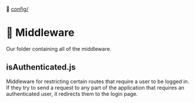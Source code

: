 :file_folder: [config/](../config)
# :open_file_folder: Middleware
Our folder containing all of the middleware.
 ## isAuthenticated.js
Middleware for restricting certain routes that require a user to be logged in. If they try to send a request to any part of the application that requires an authenticated user, it redirects them to the login page.